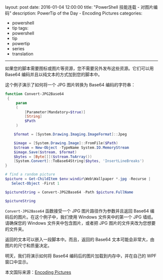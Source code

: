 layout: post
date: 2016-01-04 12:00:00
title: "PowerShell 技能连载 - 对图片编码"
description: PowerTip of the Day - Encoding Pictures
categories:
- powershell
- tip
tags:
- powershell
- tip
- powertip
- series
- translation
---
如果您的脚本需要图标或图片等资源，您不需要另外发布这些资源。它们可以用 Base64 编码并且以纯文本的方式加到您的脚本中。

这个例子演示了如何将一个 JPG 图片转换为 Base64 编码的字符串：

```powershell
function Convert-JPG2Base64 
 {
     param
     (
         [Parameter(Mandatory=$true)]
         [String]
         $Path
     )

    $format = [System.Drawing.Imaging.ImageFormat]::Jpeg

    $image = [System.Drawing.Image]::FromFile($Path)
    $stream = New-Object -TypeName System.IO.MemoryStream
    $image.Save($stream, $format)
    $bytes = [Byte[]]($stream.ToArray())
    [System.Convert]::ToBase64String($bytes, 'InsertLineBreaks')
}

# find a random picture
$picture = Get-ChildItem $env:windir\Web\Wallpaper *.jpg -Recurse |
   Select-Object -First 1

$pictureString = Convert-JPG2Base64 -Path $picture.FullName

$pictureString
```

`Convert-JPG2Base64` 函数接受一个 JPG 图片路径作为参数并且返回 Base64 编码后的图片。在这个例子中，我们使用 Windows 文件夹中的第一个 JPG 墙纸。请确保您的 Windows 文件夹中包含图片，或者把 JPG 图片的文件夹改为您想要的文件夹。

返回的文本可以嵌入一段脚本中。而且，返回的 Base64 文本可能会非常大，由图片的尺寸和质量决定。

明天，我们将演示如何将 Base64 编码后的图片加载到内存中，并在自己的 WPF 窗口中显示。

<!--more-->
本文国际来源：[Encoding Pictures](http://powershell.com/cs/blogs/tips/archive/2016/01/04/encoding-pictures.aspx)
